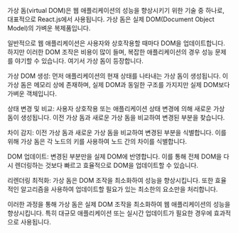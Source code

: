 가상 돔(virtual DOM)은 웹 애플리케이션의 성능을 향상시키기 위한 기술 중 하나로, 대표적으로 React.js에서 사용됩니다. 가상 돔은 실제 DOM(Document Object Model)의 가벼운 복제품입니다.

일반적으로 웹 애플리케이션은 사용자와 상호작용할 때마다 DOM을 업데이트합니다. 하지만 이러한 DOM 조작은 비용이 많이 들며, 복잡한 애플리케이션의 경우 성능 문제를 야기할 수 있습니다. 여기서 가상 돔이 등장합니다.

가상 DOM 생성: 먼저 애플리케이션의 현재 상태를 나타내는 가상 돔이 생성됩니다. 이 가상 돔은 메모리 상에 존재하며, 실제 DOM과 동일한 구조를 가지지만 실제 DOM보다 가벼운 객체입니다.

상태 변경 및 비교: 사용자 상호작용 또는 애플리케이션 상태 변경에 의해 새로운 가상 돔이 생성됩니다. 이전 가상 돔과 새로운 가상 돔을 비교하여 변경된 부분을 찾습니다.

차이 감지: 이전 가상 돔과 새로운 가상 돔을 비교하여 변경된 부분을 식별합니다. 이를 위해 가상 돔은 각 노드의 키를 사용하여 노드 간의 차이를 식별합니다.

DOM 업데이트: 변경된 부분만을 실제 DOM에 반영합니다. 이를 통해 전체 DOM을 다시 렌더링하는 것보다 빠르고 효율적으로 DOM을 업데이트할 수 있습니다.

리렌더링 최적화: 가상 돔은 DOM 조작을 최소화하여 성능을 향상시킵니다. 또한 효율적인 알고리즘을 사용하여 업데이트할 필요가 있는 최소한의 요소만을 처리합니다.

이러한 과정을 통해 가상 돔은 실제 DOM 조작을 최소화하여 웹 애플리케이션의 성능을 향상시킵니다. 특히 대규모 애플리케이션 또는 실시간 업데이트가 필요한 경우에 효과적으로 사용됩니다.





